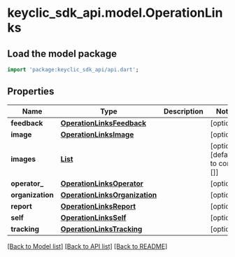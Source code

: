 # keyclic_sdk_api.model.OperationLinks

## Load the model package
```dart
import 'package:keyclic_sdk_api/api.dart';
```

## Properties
Name | Type | Description | Notes
------------ | ------------- | ------------- | -------------
**feedback** | [**OperationLinksFeedback**](OperationLinksFeedback.md) |  | [optional] 
**image** | [**OperationLinksImage**](OperationLinksImage.md) |  | [optional] 
**images** | [**List<OperationLinksImages>**](OperationLinksImages.md) |  | [optional] [default to const []]
**operator_** | [**OperationLinksOperator**](OperationLinksOperator.md) |  | [optional] 
**organization** | [**OperationLinksOrganization**](OperationLinksOrganization.md) |  | [optional] 
**report** | [**OperationLinksReport**](OperationLinksReport.md) |  | [optional] 
**self** | [**OperationLinksSelf**](OperationLinksSelf.md) |  | [optional] 
**tracking** | [**OperationLinksTracking**](OperationLinksTracking.md) |  | [optional] 

[[Back to Model list]](../README.md#documentation-for-models) [[Back to API list]](../README.md#documentation-for-api-endpoints) [[Back to README]](../README.md)


